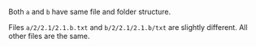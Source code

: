 Both `a` and `b` have same file and folder structure.

Files `a/2/2.1/2.1.b.txt` and `b/2/2.1/2.1.b/txt` are slightly different.
All other files are the same.
